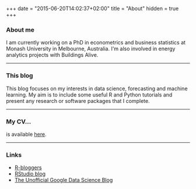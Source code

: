 +++
date = "2015-06-20T14:02:37+02:00"
title = "About"
hidden = true
+++

### About me

I am currently working on a PhD in econometrics and business statistics at Monash University in Melbourne, Australia. I'm also involved in energy analytics projects with Buildings Alive.

***

### This blog

This blog focuses on  my interests in data science, forecasting and machine learning. My aim is to include some useful R and Python tutorials and present any research or software packages that I complete.

***

### My CV...

is available [here](https://github.com/camroach87/academic-cv/raw/master/cv.pdf).

***

### Links

* [R-bloggers](https://www.r-bloggers.com/)
* [RStudio blog](https://blog.rstudio.com/)
* [The Unofficial Google Data Science Blog](http://www.unofficialgoogledatascience.com/)